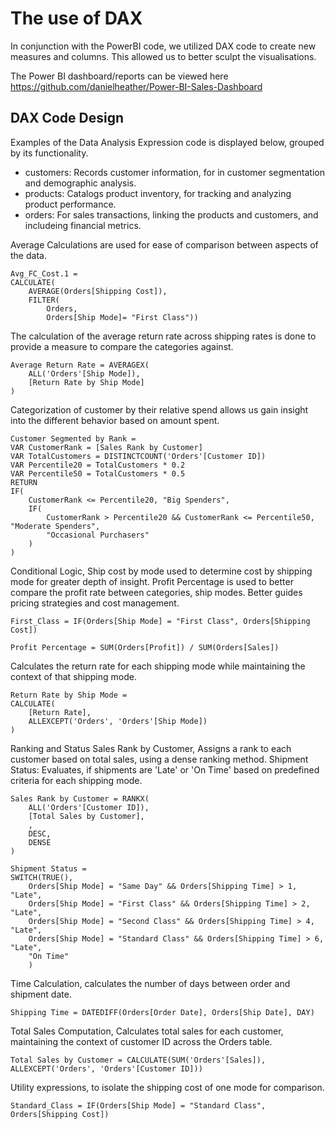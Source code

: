 # The use of DAX 

In conjunction with the PowerBI code, we utilized DAX code to create new measures and columns. This allowed us to better sculpt the visualisations.

The Power BI dashboard/reports can be viewed here https://github.com/danielheather/Power-BI-Sales-Dashboard

## DAX Code Design

Examples of the Data Analysis Expression code is displayed below, grouped by its functionality. 
* customers: Records customer information, for in customer segmentation and demographic analysis.
* products: Catalogs product inventory, for tracking and analyzing product performance.
* orders: For sales transactions, linking the products and customers, and includeing financial metrics.

Average Calculations are used for ease of comparison between aspects of the data.
```
Avg_FC_Cost.1 = 
CALCULATE(
    AVERAGE(Orders[Shipping Cost]),
    FILTER(
        Orders,
        Orders[Ship Mode]= "First Class"))
```

The calculation of the average return rate across shipping rates is done to provide a measure to compare the categories against.
```
Average Return Rate = AVERAGEX(
    ALL('Orders'[Ship Mode]), 
    [Return Rate by Ship Mode]
)
```

Categorization of customer by their relative spend allows us gain insight into the different behavior based on amount spent.
```
Customer Segmented by Rank = 
VAR CustomerRank = [Sales Rank by Customer]
VAR TotalCustomers = DISTINCTCOUNT('Orders'[Customer ID])
VAR Percentile20 = TotalCustomers * 0.2
VAR Percentile50 = TotalCustomers * 0.5
RETURN
IF(
    CustomerRank <= Percentile20, "Big Spenders",
    IF(
        CustomerRank > Percentile20 && CustomerRank <= Percentile50, "Moderate Spenders",
        "Occasional Purchasers"
    )
)
```
Conditional Logic,
Ship cost by mode used to determine cost by shipping mode for greater depth of insight.
Profit Percentage is used to better compare the profit rate between categories, ship modes. Better guides pricing strategies and cost management.
```
First_Class = IF(Orders[Ship Mode] = "First Class", Orders[Shipping Cost])

Profit Percentage = SUM(Orders[Profit]) / SUM(Orders[Sales]) 
```
Calculates the return rate for each shipping mode while maintaining the context of that shipping mode.
```
Return Rate by Ship Mode = 
CALCULATE(
    [Return Rate],
    ALLEXCEPT('Orders', 'Orders'[Ship Mode])
)
```
Ranking and Status
Sales Rank by Customer,  Assigns a rank to each customer based on total sales, using a dense ranking method.
Shipment Status: Evaluates, if shipments are 'Late' or 'On Time' based on predefined criteria for each shipping mode.
```
Sales Rank by Customer = RANKX(
    ALL('Orders'[Customer ID]), 
    [Total Sales by Customer], 
    , 
    DESC, 
    DENSE
)

Shipment Status = 
SWITCH(TRUE(),
    Orders[Ship Mode] = "Same Day" && Orders[Shipping Time] > 1, "Late",
    Orders[Ship Mode] = "First Class" && Orders[Shipping Time] > 2, "Late",
    Orders[Ship Mode] = "Second Class" && Orders[Shipping Time] > 4, "Late",
    Orders[Ship Mode] = "Standard Class" && Orders[Shipping Time] > 6, "Late", 
    "On Time"
    )
```
Time Calculation, calculates the number of days between order and shipment date.
```
Shipping Time = DATEDIFF(Orders[Order Date], Orders[Ship Date], DAY)
```
Total Sales Computation, Calculates total sales for each customer, maintaining the context of customer ID across the Orders table.
```
Total Sales by Customer = CALCULATE(SUM('Orders'[Sales]), ALLEXCEPT('Orders', 'Orders'[Customer ID]))
```
Utility expressions, to isolate the shipping cost of one mode for comparison.
```
Standard_Class = IF(Orders[Ship Mode] = "Standard Class", Orders[Shipping Cost])
```
